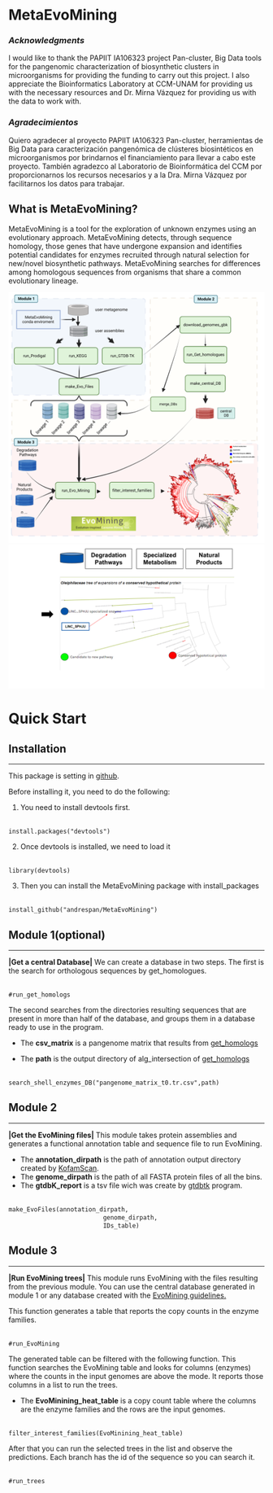 
# MetaEvoMining

### *Acknowledgments*
I would like to thank the PAPIIT IA106323 project Pan-cluster, Big Data tools for the pangenomic characterization of biosynthetic clusters in microorganisms for providing the funding to carry out this project. I also appreciate the Bioinformatics Laboratory at CCM-UNAM for providing us with the necessary resources and Dr. Mirna Vázquez for providing us with the data to work with.
### *Agradecimientos*
Quiero agradecer al proyecto PAPIIT IA106323 Pan-cluster, herramientas de Big Data para caracterización pangenómica de clústeres biosintéticos en microorganismos por brindarnos el financiamiento para llevar a cabo este proyecto. También agradezco al Laboratorio de Bioinformática del CCM por proporcionarnos los recursos necesarios y a la Dra. Mirna Vázquez por facilitarnos los datos para trabajar.


## What is MetaEvoMining?

MetaEvoMining is a tool for the exploration of unknown enzymes using an
evolutionary approach. MetaEvoMining detects, through sequence homology,
those genes that have undergone expansion and identifies potential
candidates for enzymes recruited through natural selection for new/novel
biosynthetic pathways. MetaEvoMining searches for differences among
homologous sequences from organisms that share a common evolutionary
lineage.

![figure1](inst/extdata/MetaevoMining.png)![figure2](inst/extdata/image_1.svg)

# Quick Start

## Installation

-----------------------------------------------------------------------

This package is setting in [github](https://github.com/andrespan/MetaEvoMining.git).

Before installing it, you need to do the following:

1. You need to install devtools first.

```{r}

install.packages("devtools")
```

2. Once devtools is installed, we need to load it

```{r}

library(devtools)
```

3. Then you can install the MetaEvoMining package with install_packages

```{r}

install_github("andrespan/MetaEvoMining")

```

## Module 1(optional)

------------------------------------------------------------------------

**\|Get a central Database\|** We can create a database in two steps. The
first is the search for orthologous sequences by get_homologues.

```{r}

#run_get_homologs

```

The second searches from the directories resulting sequences that are
present in more than half of the database, and groups them in a database
ready to use in the program.

-   The **csv_matrix** is a pangenome matrix that results from
    [get_homologs](http://eead-csic-compbio.github.io/get_homologues/manual/)

-   The **path** is the output directory of alg_intersection of
    [get_homologs](http://eead-csic-compbio.github.io/get_homologues/manual/)

```{r}

search_shell_enzymes_DB("pangenome_matrix_t0.tr.csv",path)

```

## Module 2

------------------------------------------------------------------------

**\|Get the EvoMining files\|** This module takes protein assemblies and
generates a functional annotation table and sequence file to run
EvoMining.

-   The **annotation_dirpath** is the path of annotation output
    directory created by
    [KofamScan](https://github.com/takaram/kofam_scan.git).
-   The **genome_dirpath** is the path of all FASTA protein files of all
    the bins.
-   The **gtdbK_report** is a tsv file wich was create by
    [gtdbtk](https://github.com/Ecogenomics/GTDBTk.git) program.

```{r}

make_EvoFiles(annotation_dirpath,
                          genome_dirpath,
                          IDs_table)

```

## Module 3

------------------------------------------------------------------------
**\|Run EvoMining trees\|** This module runs EvoMining with the files resulting from the previous module. You can use the central database generated in module 1 or any database created with the [EvoMining guidelines.](https://github.com/nselem/evomining/wiki/Databases-Conformation)

This function generates a table that reports the copy counts in the enzyme families.

```{r}

#run_EvoMining

```

The generated table can be filtered with the following function. This function searches the EvoMining table and looks for columns (enzymes) where the counts in the input genomes are above the mode. It reports those columns in a list to run the trees.

- The **EvoMinining_heat_table** is a copy count table where the columns are the enzyme families and the rows are the input genomes.

```{r}

filter_interest_families(EvoMinining_heat_table)

```


After that you can run the selected trees in the list and observe the predictions. Each branch has the id of the sequence so you can search it.

```{r}

#run_trees

```



